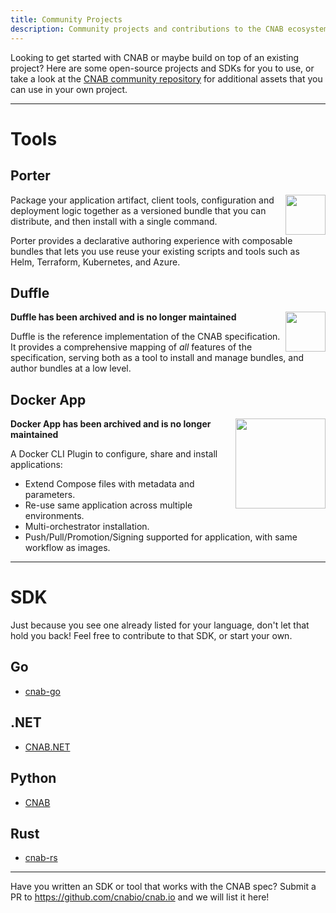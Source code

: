 ```yaml
---
title: Community Projects
description: Community projects and contributions to the CNAB ecosystem
---
```


Looking to get started with CNAB or maybe build on top of an existing project?
Here are some open-source projects and SDKs for you to use, or take a look at the
[CNAB community repository][cnab-community] for additional assets that you can 
use in your own project.

---

# Tools

## Porter
<a href="https://porter.sh" alt="porter"><img align="right" src="/img/porter.png" width="64px" /></a>

Package your application artifact, client tools, configuration and deployment logic together as a versioned bundle that you can distribute, and then install with a single command.

Porter provides a declarative authoring experience with composable bundles that lets
you use reuse your existing scripts and tools such as Helm, Terraform, Kubernetes, and Azure.

## Duffle
<a href="https://duffle.sh" alt="duffle"><img align="right" src="/img/duffle.svg" width="64px" /></a>

**Duffle has been archived and is no longer maintained**

Duffle is the reference implementation of the CNAB specification. It
provides a comprehensive mapping of _all_ features of the specification, serving
both as a tool to install and manage bundles, and author bundles at a low level.

## Docker App
<a href="https://github.com/docker/app" alt="docker"><img align="right" src="/img/docker.png" width="144px" /></a>

**Docker App has been archived and is no longer maintained**

A Docker CLI Plugin to configure, share and install applications:

* Extend Compose files with metadata and parameters.
* Re-use same application across multiple environments.
* Multi-orchestrator installation.
* Push/Pull/Promotion/Signing supported for application, with same workflow as images.

---

# SDK
Just because you see one already listed for your language, don't let that hold you back!
Feel free to contribute to that SDK, or start your own.

## Go
* [cnab-go](https://github.com/cnabio/cnab-go)

## .NET
* [CNAB.NET](https://github.com/deislabs/cnab-netstandard)

## Python
* [CNAB](https://github.com/garethr/pycnab)

## Rust
* [cnab-rs](https://github.com/cnabio/cnab-rs)

---

Have you written an SDK or tool that works with the CNAB spec? Submit a PR
to <https://github.com/cnabio/cnab.io> and we will list it here!

[cnab-community]: https://github.com/cnabio/community
[duffle-pkg]: https://github.com/cnabio/duffle/tree/main/pkg